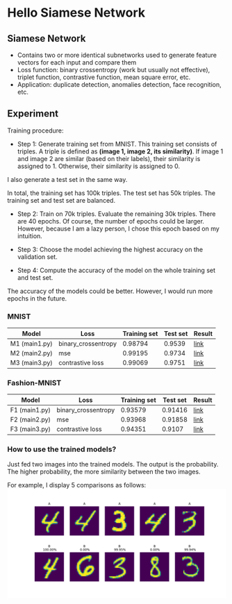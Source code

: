 # Hello Siamese Network

## Siamese Network
- Contains two or more identical subnetworks used to generate feature vectors for each input and compare them
- Loss function: binary crossentropy (work but usually not effective), triplet function, contrastive function, mean square error, etc.
- Application: duplicate detection, anomalies detection, face recognition, etc.


## Experiment
Training procedure:
+ Step 1: Generate training set from MNIST. This training set consists of triples. A triple is defined as <b>(image 1, image 2, its similarity)</b>. If image 1 and image 2 are similar (based on their labels), their similarity is assigned to 1. Otherwise, their similarity is assigned to 0.

I also generate a test set in the same way.

In total, the training set has 100k triples. The test set has 50k triples. The training set and test set are balanced.

+ Step 2: Train on 70k triples. Evaluate the remaining 30k triples. There are 40 epochs. Of course, the number of epochs could be larger. However, because I am a lazy person, I chose this epoch based on my intuition.

+ Step 3: Choose the model achieving the highest accuracy on the validation set.

+ Step 4: Compute the accuracy of the model on the whole training set and test set.

The accuracy of the models could be better. However, I would run more epochs in the future.

### MNIST 

| Model  | Loss | Training set | Test set | Result 
| --- | --- | --- | --- |  --- |
| M1 (main1.py) | binary_crossentropy  | 0.98794 |	0.9539 | <a href="https://github.com/ducanhnguyen/siamese_network/tree/main/model/mnist/v1">link</a> |
| M2 (main2.py) | mse  | 0.99195|	0.9734 |  <a href="https://github.com/ducanhnguyen/siamese_network/tree/main/model/mnist/v2">link</a> |
| M3 (main3.py)  | contrastive loss  | 0.99069 |	0.9751 |  <a href="https://github.com/ducanhnguyen/siamese_network/tree/main/model/mnist/v3">link</a> |



### Fashion-MNIST 

| Model  | Loss | Training set | Test set | Result
| --- | --- | --- | --- | --- |
| F1 (main1.py) | binary_crossentropy  | 0.93579 |	0.91416 |  <a href="https://github.com/ducanhnguyen/siamese_network/tree/main/model/fashion-mnist/v1">link</a> |
| F2 (main2.py) | mse  | 0.93968	| 0.91858 | <a href="https://github.com/ducanhnguyen/siamese_network/tree/main/model/fashion-mnist/v2">link</a> |
| F3 (main3.py)  | contrastive loss  | 0.94351 |	0.9107 | <a href="https://github.com/ducanhnguyen/siamese_network/tree/main/model/fashion-mnist/v3">link</a> |

### How to use the trained models?
Just fed two images into the trained models. The output is the probability. The higher probability, the more similarity between the two images.

For example, I display 5 comparisons as follows:
![alt text](https://github.com/ducanhnguyen/siamese_network/blob/main/model/mnist/v1/sample.png)
